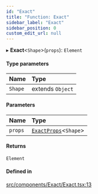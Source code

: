 ```yaml
---
id: "Exact"
title: "Function: Exact"
sidebar_label: "Exact"
sidebar_position: 0
custom_edit_url: null
---
```


▸ **Exact**<`Shape`\>(`props`): `Element`

#### Type parameters

| Name | Type |
| :------ | :------ |
| `Shape` | extends `Object` |

#### Parameters

| Name | Type |
| :------ | :------ |
| `props` | [`ExactProps`](../types/ExactProps)<`Shape`\> |

#### Returns

`Element`

#### Defined in

[src/components/Exact/Exact.tsx:13](https://github.com/ythecombinator/react-matchez/blob/5a9a3cf/src/components/Exact/Exact.tsx#L13)
